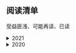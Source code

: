 ## 阅读清单

受益匪浅、可能再读、已读

<details>
<summary>2021</summary>

- 1
- 2
- 3
- 4

</details>

<details>
<summary>2020</summary>

- 活着 - 余华
- 如何高效学习 - 斯科特.扬
- go语言高级编程
- Go语言实战
- C++ Primer Plus
- 汇编语言 - 王爽
- 计算机网络:自顶向下方法
- 复杂 - 梅拉妮.米歇尔
- 疼 - 孙频
- 人间失格 - 太宰治
- SQL必知必会
- Vim实用技巧
- The Linux Command Line
- 廖雪峰git教程
- docker简明教程

</details>

